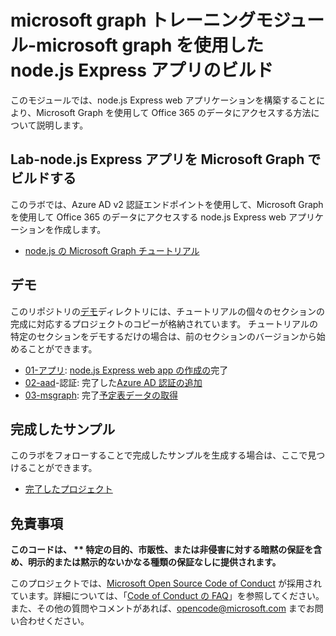 # <a name="microsoft-graph-training-module---build-nodejs-express-apps-with-microsoft-graph"></a>microsoft graph トレーニングモジュール-microsoft graph を使用した node.js Express アプリのビルド

このモジュールでは、node.js Express web アプリケーションを構築することにより、Microsoft Graph を使用して Office 365 のデータにアクセスする方法について説明します。

## <a name="lab---build-nodejs-express-apps-with-microsoft-graph"></a>Lab-node.js Express アプリを Microsoft Graph でビルドする

このラボでは、Azure AD v2 認証エンドポイントを使用して、Microsoft Graph を使用して Office 365 のデータにアクセスする node.js Express web アプリケーションを作成します。

- [node.js の Microsoft Graph チュートリアル](https://docs.microsoft.com/graph/training/node-tutorial)

## <a name="demos"></a>デモ

このリポジトリの[デモ](./Demos)ディレクトリには、チュートリアルの個々のセクションの完成に対応するプロジェクトのコピーが格納されています。 チュートリアルの特定のセクションをデモするだけの場合は、前のセクションのバージョンから始めることができます。

- [01-アプリ](Demos/01-create-app): [node.js Express web app の作成の](https://docs.microsoft.com/graph/training/node-tutorial?tutorial-step=1)完了
- [02-aad](Demos/02-add-aad-auth)-認証: 完了した[Azure AD 認証の追加](https://docs.microsoft.com/graph/training/node-tutorial?tutorial-step=3)
- [03-msgraph](Demos/03-add-msgraph): 完了[予定表データの取得](https://docs.microsoft.com/graph/training/node-tutorial?tutorial-step=4)

## <a name="completed-sample"></a>完成したサンプル

このラボをフォローすることで完成したサンプルを生成する場合は、ここで見つけることができます。

- [完了したプロジェクト](Demos/03-add-msgraph)

## <a name="disclaimer"></a>免責事項

**このコードは、 ** 特定の目的、市販性、または非侵害に対する暗黙の保証を含め、明示的または黙示的ないかなる種類の保証なしに提供されます。**

このプロジェクトでは、[Microsoft Open Source Code of Conduct](https://opensource.microsoft.com/codeofconduct/) が採用されています。詳細については、「[Code of Conduct の FAQ](https://opensource.microsoft.com/codeofconduct/faq/)」を参照してください。また、その他の質問やコメントがあれば、[opencode@microsoft.com](mailto:opencode@microsoft.com) までお問い合わせください。
